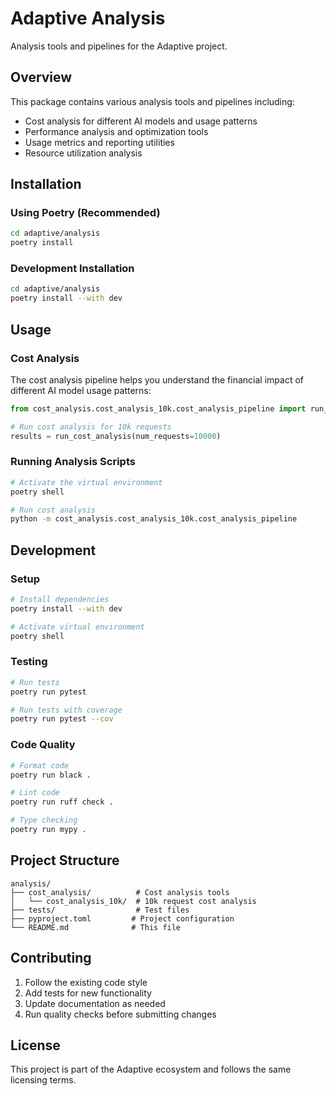 # Adaptive Analysis

Analysis tools and pipelines for the Adaptive project.

## Overview

This package contains various analysis tools and pipelines including:
- Cost analysis for different AI models and usage patterns
- Performance analysis and optimization tools
- Usage metrics and reporting utilities
- Resource utilization analysis

## Installation

### Using Poetry (Recommended)

```bash
cd adaptive/analysis
poetry install
```

### Development Installation

```bash
cd adaptive/analysis
poetry install --with dev
```

## Usage

### Cost Analysis

The cost analysis pipeline helps you understand the financial impact of different AI model usage patterns:

```python
from cost_analysis.cost_analysis_10k.cost_analysis_pipeline import run_cost_analysis

# Run cost analysis for 10k requests
results = run_cost_analysis(num_requests=10000)
```

### Running Analysis Scripts

```bash
# Activate the virtual environment
poetry shell

# Run cost analysis
python -m cost_analysis.cost_analysis_10k.cost_analysis_pipeline
```

## Development

### Setup

```bash
# Install dependencies
poetry install --with dev

# Activate virtual environment
poetry shell
```

### Testing

```bash
# Run tests
poetry run pytest

# Run tests with coverage
poetry run pytest --cov
```

### Code Quality

```bash
# Format code
poetry run black .

# Lint code
poetry run ruff check .

# Type checking
poetry run mypy .
```

## Project Structure

```
analysis/
├── cost_analysis/          # Cost analysis tools
│   └── cost_analysis_10k/  # 10k request cost analysis
├── tests/                  # Test files
├── pyproject.toml         # Project configuration
└── README.md              # This file
```

## Contributing

1. Follow the existing code style
2. Add tests for new functionality
3. Update documentation as needed
4. Run quality checks before submitting changes

## License

This project is part of the Adaptive ecosystem and follows the same licensing terms.